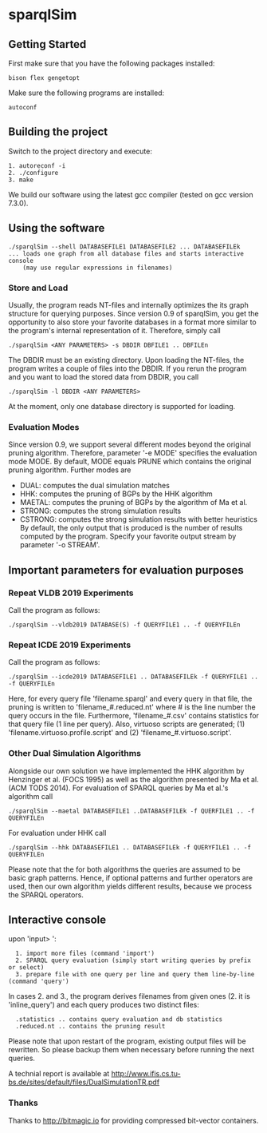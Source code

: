 # sparqlSim


## Getting Started
First make sure that you have the following packages installed:
```
bison flex gengetopt
```

Make sure the following programs are installed:
```
autoconf
```

## Building the project
Switch to the project directory and execute:
```
1. autoreconf -i
2. ./configure
3. make
```

We build our software using the latest gcc compiler (tested on gcc version 7.3.0). 

## Using the software
```
./sparqlSim --shell DATABASEFILE1 DATABASEFILE2 ... DATABASEFILEk
... loads one graph from all database files and starts interactive console
    (may use regular expressions in filenames)
```

### Store and Load
Usually, the program reads NT-files and internally optimizes the its graph structure for querying purposes. Since version 0.9 of sparqlSim, you get the opportunity to also store your favorite databases in a format more similar to the program's internal representation of it. Therefore, simply call
```
./sparqlSim <ANY PARAMETERS> -s DBDIR DBFILE1 .. DBFILEn
```
The DBDIR must be an existing directory. Upon loading the NT-files, the program writes a couple of files into the DBDIR. If you rerun the program and you want to load the stored data from DBDIR, you call
```
./sparqlSim -l DBDIR <ANY PARAMETERS>
```
At the moment, only one database directory is supported for loading.

### Evaluation Modes
Since version 0.9, we support several different modes beyond the original pruning algorithm. Therefore, parameter '-e MODE' specifies the evaluation mode MODE. By default, MODE equals PRUNE which contains the original pruning algorithm. Further modes are
- DUAL: computes the dual simulation matches
- HHK: computes the pruning of BGPs by the HHK algorithm
- MAETAL: computes the pruning of BGPs by the algorithm of Ma et al.
- STRONG: computes the strong simulation results
- CSTRONG: computes the strong simulation results with better heuristics
By default, the only output that is produced is the number of results computed by the program. Specify your favorite output stream by parameter '-o STREAM'.

## Important parameters for evaluation purposes 

### Repeat VLDB 2019 Experiments
Call the program as follows:
```
./sparqlSim --vldb2019 DATABASE(S) -f QUERYFILE1 .. -f QUERYFILEn
```

### Repeat ICDE 2019 Experiments
Call the program as follows:
```	
./sparqlSim --icde2019 DATABASEFILE1 .. DATABASEFILEk -f QUERYFILE1 .. -f QUERYFILEn
```
Here, for every query file 'filename.sparql' and every query in that file, the pruning is written to 'filename_#.reduced.nt' where # is the line number the query occurs in the file. Furthermore, 'filename_#.csv' contains statistics for that query file (1 line per query). Also, virtuoso scripts are generated; (1) 'filename.virtuoso.profile.script' and (2) 'filename_#.virtuoso.script'.

### Other Dual Simulation Algorithms
Alongside our own solution we have implemented the HHK algorithm by Henzinger et al. (FOCS 1995) as well as the algorithm presented by Ma et al. (ACM TODS 2014). For evaluation of SPARQL queries by Ma et al.'s algorithm call
```
./sparqlSim --maetal DATABASEFILE1 ..DATABASEFILEk -f QUERFILE1 .. -f QUERYFILEn
```
For evaluation under HHK call
```	
./sparqlSim --hhk DATABASEFILE1 .. DATABASEFILEk -f QUERYFILE1 .. -f QUERYFILEn
```
Please note that the for both algorithms the queries are assumed to be basic graph patterns. Hence, if optional patterns and further operators are used, then our own algorithm yields different results, because we process the SPARQL operators.

## Interactive console

upon 'input> ':
```
  1. import more files (command 'import')
  2. SPARQL query evaluation (simply start writing queries by prefix or select)
  3. prepare file with one query per line and query them line-by-line (command 'query')
```

In cases 2. and 3., the program derives filenames from given ones (2. it is 'inline_query') and each query produces two distinct files:
```
  .statistics .. contains query evaluation and db statistics
  .reduced.nt .. contains the pruning result
```


Please note that upon restart of the program, existing output files will be rewritten. So please backup them when necessary before running the next queries.

A technial report is available at http://www.ifis.cs.tu-bs.de/sites/default/files/DualSimulationTR.pdf 


### Thanks

Thanks to http://bitmagic.io for providing compressed bit-vector containers.


